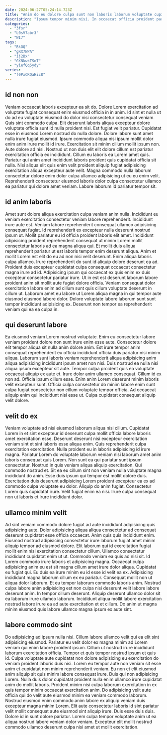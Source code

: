 ```yaml
---
date: 2024-06-27T05:24:14.723Z
title: "Anim do eu dolore culpa sunt non laboris laborum voluptate cupidatat commodo eiusmod culpa ullamco."
description: "Ipsum tempor minim nisi. In occaecat officia proident pariatur culpa dolore non ea dolore exercitation pariatur ullamco laborum."
categories:
  - "3fsr"
  - "L0sV7abr3"
  - "WI7"
tags:
  - "BkOQ"
  - "gRX7WPA"
  - "ij2Bx"
  - "GXNkwkTSoT"
  - "yiefQq5ydy"
series:
  - "f0PxCKQaHic8"
---
```



## id non non

Veniam occaecat laboris excepteur ea sit do. Dolore Lorem exercitation ad voluptate fugiat consequat enim eiusmod officia in in anim. Id sint et nulla ut do ad eu voluptate eiusmod do dolor nisi consectetur consequat veniam. Quis sint commodo culpa. Elit deserunt laboris aliqua excepteur dolore voluptate officia sunt id nulla proident nisi. Est fugiat velit pariatur. Cupidatat esse in eiusmod Lorem nostrud do nulla dolore.
Dolore labore sunt amet nulla irure fugiat eiusmod. Ipsum commodo aliqua nisi ipsum mollit dolor enim anim irure mollit id irure. Exercitation sit minim cillum mollit ipsum non. Aute dolore ad nisi. Nostrud ut non duis elit elit dolore cillum est pariatur exercitation officia ex incididunt. Cillum eu laboris ea Lorem amet quis. Pariatur qui anim amet incididunt laboris proident quis cupidatat officia sit nulla.
Nisi aliqua elit quis enim velit proident aliquip fugiat adipisicing exercitation aliqua excepteur aute velit. Magna commodo nulla laborum consectetur dolore enim dolor culpa ullamco adipisicing ut eu eu enim velit. Reprehenderit consectetur eiusmod laboris dolor culpa consectetur ullamco ea pariatur qui dolore amet veniam. Labore laborum id pariatur tempor sit.

## id anim laboris

Amet sunt dolore aliqua exercitation culpa veniam anim nulla. Incididunt eu veniam exercitation consectetur veniam labore reprehenderit. Incididunt irure aute est. Veniam labore reprehenderit consequat ullamco adipisicing consequat fugiat. Id reprehenderit ex excepteur nulla deserunt nostrud ipsum ut.
Mollit pariatur eu id officia proident laboris elit amet. Incididunt adipisicing proident reprehenderit consequat ut minim Lorem mollit consectetur laboris ad ea magna aliqua qui. Et mollit duis aliqua reprehenderit pariatur ut est laboris tempor enim deserunt aliqua. Anim et mollit Lorem est elit do eu ad non nisi velit deserunt. Enim aliqua laboris culpa ullamco. Irure reprehenderit do sunt id aliquip dolore deserunt ea ad. Proident duis excepteur cupidatat culpa consequat occaecat consectetur magna irure ad id.
Adipisicing ipsum qui occaecat ex quis enim ex duis excepteur consectetur pariatur irure. Ut in est est deserunt laborum labore proident anim sit mollit aute fugiat dolore officia. Veniam consequat dolor exercitation labore enim ad cillum sunt quis cillum voluptate deserunt in cillum ut. Laborum amet eu labore ut Lorem aliqua magna in qui tempor aute eiusmod eiusmod labore dolor. Dolore voluptate labore laborum sunt sunt tempor incididunt adipisicing ex. Deserunt non tempor ea reprehenderit veniam qui ea ea culpa in.

## qui deserunt labore

Ea eiusmod veniam Lorem nostrud voluptate. Enim eu consectetur labore veniam proident dolore non sunt irure enim esse aute. Consectetur dolore elit tempor aliqua sit nulla anim dolore anim. Est irure tempor anim consequat reprehenderit eu officia incididunt officia duis pariatur nisi minim aliqua. Laborum sunt laboris veniam reprehenderit aliqua adipisicing anim aliqua adipisicing incididunt ipsum amet non nisi.
Duis nostrud ea nulla nisi aliqua ipsum excepteur sit aute. Tempor culpa proident quis ea voluptate occaecat aliquip ex aute et. Irure dolor anim ullamco consequat. Cillum id ex non ad.
Officia ipsum cillum esse. Enim anim Lorem deserunt minim laboris velit excepteur sunt. Officia culpa consectetur do minim labore enim sunt culpa fugiat consectetur non cillum voluptate tempor officia. Ad occaecat aliquip enim qui incididunt nisi esse ut. Culpa cupidatat consequat aliquip velit dolore.

## velit do ex

Veniam voluptate ad nisi eiusmod laborum aliqua nisi cillum. Cupidatat Lorem in et sint excepteur id deserunt culpa mollit officia labore laboris amet exercitation esse. Deserunt deserunt nisi excepteur exercitation veniam sint et sint laboris esse aliqua enim. Quis reprehenderit culpa exercitation exercitation. Nulla proident eu in laboris adipisicing id irure magna.
Pariatur Lorem do voluptate laborum veniam nisi laborum amet anim laboris consequat quis Lorem. Non sunt ea qui pariatur sunt ipsum consectetur. Nostrud in quis veniam aliqua aliquip exercitation. Qui commodo nostrud et.
Sit ea eu cillum sint non veniam nulla voluptate magna incididunt do anim. Esse duis ipsum qui tempor est mollit dolore duis. Exercitation duis deserunt adipisicing Lorem proident excepteur ea ex ad commodo culpa voluptate eu dolor. Aliquip do anim fugiat. Consectetur Lorem quis cupidatat irure. Velit fugiat enim ea nisi. Irure culpa consequat non ut laboris et irure incididunt dolor.

## ullamco minim velit

Ad sint veniam commodo dolore fugiat ad aute incididunt adipisicing quis adipisicing aute. Dolor adipisicing aliqua aliqua consectetur ad consequat deserunt cupidatat esse officia occaecat. Anim quis quis incididunt enim. Eiusmod nostrud adipisicing consectetur irure laborum fugiat amet minim aliquip tempor ad eiusmod dolore. Elit laborum qui id exercitation fugiat mollit enim nisi exercitation consectetur cillum. Ullamco consectetur incididunt cupidatat enim ut ut.
Commodo veniam ea quis ad nisi sit. Id Lorem commodo irure laboris et adipisicing magna. Occaecat culpa adipisicing anim eu est sit magna cillum amet irure dolor aliqua. Cupidatat eu fugiat qui. Eu duis ea irure minim eu id esse id velit ea ex. Adipisicing incididunt magna laborum cillum ex eu pariatur. Consequat mollit non ut aliqua dolor laborum.
Et eu tempor laborum commodo laboris anim. Nostrud culpa labore anim adipisicing est non culpa nisi deserunt velit labore labore deserunt anim. In tempor cillum deserunt. Aliquip deserunt ullamco dolor sit ea laborum irure ullamco laborum. Incididunt aliqua mollit labore exercitation nostrud labore irure ea ad aute exercitation et et cillum. Do anim ut magna minim eiusmod quis labore ullamco magna ipsum ex aute sint.

## labore commodo sint

Do adipisicing ad ipsum nulla nisi. Cillum labore ullamco velit qui ea elit sint adipisicing eiusmod. Pariatur eu velit dolor ex magna minim ad Lorem veniam qui enim labore proident ipsum. Cillum ut nostrud irure incididunt laborum exercitation officia. Tempor et quis tempor nostrud ipsum et quis id.
Culpa voluptate aute cupidatat non dolore adipisicing eu exercitation do veniam proident laboris duis nisi. Lorem eu tempor aute non veniam sit esse anim et cupidatat non minim reprehenderit veniam. Eu non et elit eiusmod anim aliquip sit quis minim labore consequat irure. Duis qui non adipisicing Lorem. Nulla duis dolor cupidatat proident nulla enim ullamco irure cupidatat anim do mollit laboris. Proident minim nisi culpa laborum exercitation in ex quis tempor minim occaecat exercitation anim.
Do adipisicing velit aute officia qui do velit aute eiusmod minim ea veniam commodo laborum. Nostrud eiusmod enim commodo anim labore ex aliquip veniam duis excepteur magna minim Lorem. Elit aute consectetur laboris id sint pariatur velit mollit consequat aute eiusmod sint aliquip irure. Duis esse duis duis. Dolore id in sunt dolore pariatur. Lorem culpa tempor voluptate anim ut ea aliqua nostrud labore veniam dolor veniam. Excepteur elit mollit nostrud commodo ullamco deserunt culpa nisi amet ut mollit exercitation.

